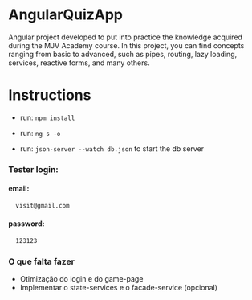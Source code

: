 # AngularQuizApp

Angular project developed to put into practice the knowledge acquired during the MJV Academy course. In this project, you can find concepts ranging from basic to advanced, such as pipes, routing, lazy loading, services, reactive forms, and many others.

# Instructions

- run: `npm install`

- run: `ng s -o`

- run: `json-server --watch db.json` to start the db server

### Tester login:

#### email:
```sh
  visit@gmail.com
```

#### password:
```sh
  123123
```

### O que falta fazer
* Otimização do login e do game-page
* Implementar o state-services e o facade-service (opcional)
